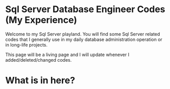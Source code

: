# Sql Server Database Engineer Codes (My Experience)
Welcome to my Sql Server playland. You will find some Sql Server related codes that I generally use in my daily database administration operation or in long-life projects.

This page will be a living page and I will update whenever I added/deleted/changed codes.

# What is in here?
